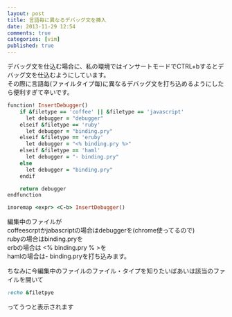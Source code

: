 ```yaml
---
layout: post
title: 言語毎に異なるデバッグ文を挿入
date: 2013-11-29 12:54
comments: true
categories: [vim]
published: true
---
```




デバッグ文を仕込む場合に、私の環境ではインサートモードでCTRL+bするとデバッグ文を仕込むようにしています。  
その際に言語毎(ファイルタイプ毎)に異なるデバッグ文を打ち込めるようにしたら便利すぎて辛いです。  

``` ruby
function! InsertDebugger()
    if &filetype == 'coffee' || &filetype == 'javascript'
      let debugger = "debugger"
    elseif &filetype == 'ruby'
      let debugger = "binding.pry"
    elseif &filetype == 'eruby'
      let debugger = "<% binding.pry %>"
    elseif &filetype == 'haml'
      let debugger = "- binding.pry"
    else
      let debugger = "binding.pry"
    endif

    return debugger
endfunction

inoremap <expr> <C-b> InsertDebugger()
```

  
編集中のファイルが  
coffeescrptかjabascriptの場合はdebuggerを(chrome使ってるので)  
rubyの場合はbinding.pryを  
erbの場合は  <% binding.pry %  >を  
hamlの場合は- binding.pryを打ち込みます。  
  
ちなみに今編集中のファイルのファイル・タイプを知りたいばあいは該当のファイルを開いて  

``` ruby
:echo &filetpye
```

  
ってうつと表示されます


